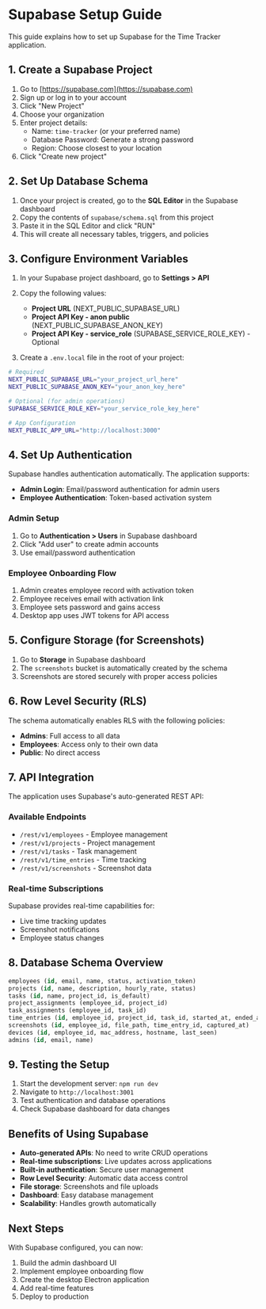 # Supabase Setup Guide

This guide explains how to set up Supabase for the Time Tracker application.

## 1. Create a Supabase Project

1. Go to [https://supabase.com](https://supabase.com)
2. Sign up or log in to your account
3. Click "New Project"
4. Choose your organization
5. Enter project details:
   - Name: `time-tracker` (or your preferred name)
   - Database Password: Generate a strong password
   - Region: Choose closest to your location
6. Click "Create new project"

## 2. Set Up Database Schema

1. Once your project is created, go to the **SQL Editor** in the Supabase dashboard
2. Copy the contents of `supabase/schema.sql` from this project
3. Paste it in the SQL Editor and click "RUN"
4. This will create all necessary tables, triggers, and policies

## 3. Configure Environment Variables

1. In your Supabase project dashboard, go to **Settings > API**
2. Copy the following values:
   - **Project URL** (NEXT_PUBLIC_SUPABASE_URL)
   - **Project API Key - anon public** (NEXT_PUBLIC_SUPABASE_ANON_KEY)
   - **Project API Key - service_role** (SUPABASE_SERVICE_ROLE_KEY) - Optional

3. Create a `.env.local` file in the root of your project:

```bash
# Required
NEXT_PUBLIC_SUPABASE_URL="your_project_url_here"
NEXT_PUBLIC_SUPABASE_ANON_KEY="your_anon_key_here"

# Optional (for admin operations)
SUPABASE_SERVICE_ROLE_KEY="your_service_role_key_here"

# App Configuration
NEXT_PUBLIC_APP_URL="http://localhost:3000"
```

## 4. Set Up Authentication

Supabase handles authentication automatically. The application supports:

- **Admin Login**: Email/password authentication for admin users
- **Employee Authentication**: Token-based activation system

### Admin Setup
1. Go to **Authentication > Users** in Supabase dashboard
2. Click "Add user" to create admin accounts
3. Use email/password authentication

### Employee Onboarding Flow
1. Admin creates employee record with activation token
2. Employee receives email with activation link
3. Employee sets password and gains access
4. Desktop app uses JWT tokens for API access

## 5. Configure Storage (for Screenshots)

1. Go to **Storage** in Supabase dashboard
2. The `screenshots` bucket is automatically created by the schema
3. Screenshots are stored securely with proper access policies

## 6. Row Level Security (RLS)

The schema automatically enables RLS with the following policies:
- **Admins**: Full access to all data
- **Employees**: Access only to their own data
- **Public**: No direct access

## 7. API Integration

The application uses Supabase's auto-generated REST API:

### Available Endpoints
- `/rest/v1/employees` - Employee management
- `/rest/v1/projects` - Project management  
- `/rest/v1/tasks` - Task management
- `/rest/v1/time_entries` - Time tracking
- `/rest/v1/screenshots` - Screenshot data

### Real-time Subscriptions
Supabase provides real-time capabilities for:
- Live time tracking updates
- Screenshot notifications
- Employee status changes

## 8. Database Schema Overview

```sql
employees (id, email, name, status, activation_token)
projects (id, name, description, hourly_rate, status)
tasks (id, name, project_id, is_default)
project_assignments (employee_id, project_id)
task_assignments (employee_id, task_id)
time_entries (id, employee_id, project_id, task_id, started_at, ended_at, duration)
screenshots (id, employee_id, file_path, time_entry_id, captured_at)
devices (id, employee_id, mac_address, hostname, last_seen)
admins (id, email, name)
```

## 9. Testing the Setup

1. Start the development server: `npm run dev`
2. Navigate to `http://localhost:3001`
3. Test authentication and database operations
4. Check Supabase dashboard for data changes

## Benefits of Using Supabase

- **Auto-generated APIs**: No need to write CRUD operations
- **Real-time subscriptions**: Live updates across applications
- **Built-in authentication**: Secure user management
- **Row Level Security**: Automatic data access control
- **File storage**: Screenshots and file uploads
- **Dashboard**: Easy database management
- **Scalability**: Handles growth automatically

## Next Steps

With Supabase configured, you can now:
1. Build the admin dashboard UI
2. Implement employee onboarding flow
3. Create the desktop Electron application
4. Add real-time features
5. Deploy to production